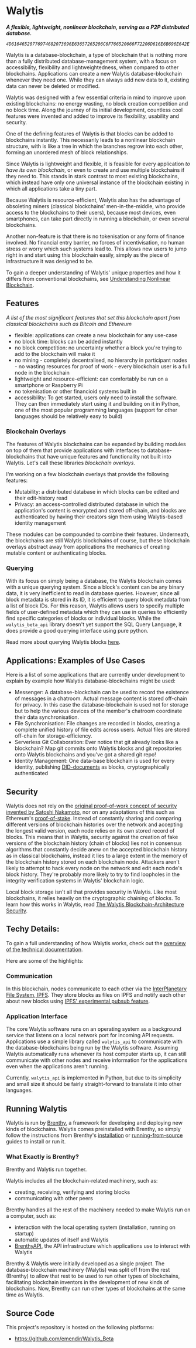 # Walytis

**_A flexible, lightweight, nonlinear blockchain, serving as a P2P distributed database._**

_`4D61646520776974682073696E63657265206C6F766520666F72206D616E6B696E642E`_

Walytis is a database-blockchain, a type of blockchain that is nothing more than a fully distributed database-management system, with a focus on accessibility, flexibility and lightweightedness, when compared to other blockchains.
Applications can create a new Walytis database-blockchain whenever they need one.
While they can always add new data to it, existing data can never be deleted or modified.

Walytis was designed with a few essential criteria in mind to improve upon existing blockchains: no energy wasting, no block creation competition and no block time.
Along the journey of its initial development, countless cool features were invented and added to improve its flexibility, usability and security.

One of the defining features of Walytis is that blocks can be added to blockchains instantly.
This necessarily leads to a nonlinear blockchain structure, with is like a tree in which the branches regrow into each other, forming an unordered mesh of block relationships.

Since Walytis is lightweight and flexible, it is feasible for every application _to have its own blockchain_, or even to create and use multiple blockchains if they need to.
This stands in stark contrast to most existing blockchains, which instead have only one universal instance of the blockchain existing in which all applications take a tiny part.

Because Walytis is resource-efficient, Walytis also has the advantage of obsoleting miners (classical blockchains' men-in-the-middle, who provide access to the blockchains to their users), because most devices, even smartphones, can take part directly in running a blockchain, or even several blockchains.

Another non-feature is that there is no tokenisation or any form of finance involved.
No financial entry barrier, no forces of incentivisation, no human stress or worry which such systems lead to.
This allows new users to jump right in and start using this blockchain easily, simply as the piece of infrastructure it was designed to be.

To gain a deeper understanding of Walytis' unique properties and how it differs from conventional blockchains, see [Understanding Nonlinear Blockchain](UnderstandingNonlinearBlockchain.md).

## Features

_A list of the most significant features that set this blockchain apart from classical blockchains such as Bitcoin and Ethereum_

- flexible: applications can create a new blockchain for any use-case
- no block time: blocks can be added instantly
- no block competition: no uncertainty whether a block you're trying to add to the blockchain will make it
- no mining - completely decentralised, no hierarchy in participant nodes - no wasting resources for proof of work - every blockchain user is a full node in the blockchain
- lightweight and resource-efficient: can comfortably be run on a smartphone or Raspberry Pi
- no tokenisation or other financioid systems built in
- accessibility: To get started, users only need to install the software. They can then immediately start using it and building on it in Python, one of the most popular programming languages (support for other languages should be relatively easy to build)

### Blockchain Overlays

The features of Walytis blockchains can be expanded by building modules on top of them that provide applications with interfaces to database-blockchains that have unique features and functionality not built into Walytis.
Let's call these libraries _blockchain overlays_.

I'm working on a few blockchain overlays that provide the following features:

- Mutability: a distributed database in which blocks can be edited and their edit-history read
- Privacy: an access-controlled distributed database in which the application's content is encrypted and stored off-chain, and blocks are authenticated by having their creators sign them using Walytis-based identity management

These modules can be compounded to combine their features.
Underneath, the blockchains are still Walytis blockchains of course, but these blockchain overlays abstract away from applications the mechanics of creating mutable content or authenticating blocks.

### Querying

With its focus on simply being a database, the Walytis blockchain comes with a unique querying system.
Since a block's content can be any binary data, it is very inefficient to read in database queries.
However, since all block metadata is stored in its ID, it is efficient to query block metadata from a list of block IDs.
For this reason, Walytis allows users to specify multiple fields of user-defined metadata which they can use in queries to efficiently find specific categories of blocks or individual blocks.
While the `walytis_beta_api` library doesn't yet support the SQL Query Language, it does provide a good querying interface using pure python.

Read more about querying Walytis blocks [here](../Tutorials/5-QueryingBlocks.md).

## Applications: Examples of Use Cases

Here is a list of some applications that are currently under development to explain by example how Walytis database-blockchains might be used:

- Messenger: A database-blockchain can be used to record the existence of messages in a chatroom. Actual message content is stored off-chain for privacy. In this case the database-blockchain is used not for storage but to help the various devices of the member's chatroom coordinate their data synchronisation.
- File Synchronisation: File changes are recorded in blocks, creating a complete unified history of file edits across users. Actual files are stored off-chain for storage-efficiency.
- Serverless Git Collaboration: Ever notice that git already looks like a blockchain? Map git commits onto Walytis blocks and git repositories onto Walytis blockchains and you've got a shared git repo!
- Identity Management: One data-base blockchain is used for every identity, publishing [DID-documents](https://www.w3.org/TR/did-1.0/) as blocks, cryptographically authenticated 

## Security

Walytis does not rely on the [original proof-of-work concept of security invented by Satoshi Nakamoto](https://bitcoin.org/bitcoin.pdf), nor on any adaptations of this such as Ethereum's [proof-of-stake](https://ethereum.org/en/developers/docs/consensus-mechanisms/pos/).
Instead of constantly sharing and comparing different versions of blockchain histories over the network and accepting the longest valid version, each node relies on its own stored record of blocks.
This means that in Walytis, security against the creation of fake versions of the blockchain history (chain of blocks) lies not in consensus algorithms that constantly decide anew on the accepted blockchain history as in classical blockchains, instead it lies to a large extent in the memory of the blockchain history stored on each blockchain node.
Attackers aren't likely to attempt to hack every node on the network and edit each node's block history.
They're probably more likely to try to find loopholes in the integrity verification systems in Walytis' blockchain logic.

Local block storage isn't all that provides security in Walytis.
Like most blockchains, it relies heavily on the cryptographic chaining of blocks.
To learn how this works in Walytis, read [The Walytis Blockchain-Architecture Security](../Technical/WalytisBlockchainSecurity.md).

## Techy Details:

To gain a full understanding of how Walytis works, check out the [overview of the technical documentation](../../../WalytisIdentities/tests/walid_docker/python_packages/Walytis_Beta/docs/DocsOverview.md#Technical).

Here are some of the highlights:

### Communication

In this blockchain, nodes communicate to each other via the [InterPlanetary File System, IPFS](https://ipfs.tech).
They store blocks as files on IPFS and notify each other about new blocks using [IPFS' experimental pubsub feature](https://blog.ipfs.tech/25-pubsub/).

### Application Interface

The core Walytis software runs on an operating system as a background service that listens on a local network port for incoming API requests.
Applications use a simple library called `walytis_api` to communicate with the database-blockchains being run by the Walytis software.
Assuming Walytis automatically runs whenever its host computer starts up, it can still communicate with other nodes and receive information for the applications even when the applications aren't running.

Currently, `walytis_api` is implemented in Python, but due to its simplicity and small size it should be fairly straight-forward to translate it into other languages.

## Running Walytis

Walytis is run by [Brenthy](https://github.com/emendir/BrenthyAndWalytis/blob/master/Documentation/Brenthy/Meaning/IntroductionToBrenthy.md), a framework for developing and deploying new kinds of blockchains.
Walytis comes preinstalled with Brenthy, so simply follow the instructions from Brenthy's [installation](https://github.com/emendir/BrenthyAndWalytis/blob/master/Documentation/Brenthy/User/InstallingBrenthy.md) or [running-from-source](https://github.com/emendir/BrenthyAndWalytis/blob/master/Documentation/Brenthy/User/RunningFromSource.md) guides to install or run it.

### What Exactly is Brenthy?

Brenthy and Walytis run together.

Walytis includes all the blockchain-related machinery, such as:

- creating, receiving, verifying and storing blocks
- communicating with other peers

Brenthy handles all the rest of the machinery needed to make Walytis run on a computer, such as:

- interaction with the local operating system (installation, running on startup)
- automatic updates of itself and Walytis
- [BrenthyAPI](https://github.com/emendir/BrenthyAndWalytis/blob/master/Documentation/Brenthy/Technical/BrenthyAPI.md), the API infrastructure which applications use to interact with Walytis

Brenthy & Walytis were initially developed as a single project.
The database-blockchain machinery (Walytis) was split off from the rest (Brenthy) to allow that rest to be used to run other types of blockchains, facilitating blockchain inventors in the development of new kinds of blockchains.
Now, Brenthy can run other types of blockchains at the same time as Walytis.



## Source Code

This project's repository is hosted on the following platforms:
- https://github.com/emendir/Walytis_Beta
